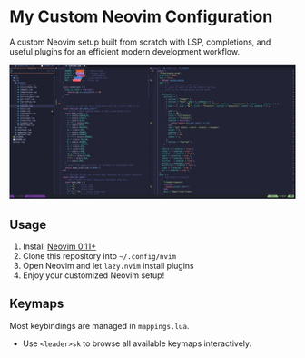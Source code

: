 # My Custom Neovim Configuration

A custom Neovim setup built from scratch with LSP, completions, and useful plugins for an efficient modern development workflow.

[![Neovim Preview](./.screenshots/neovim_preview.jpg)](./.screenshots/neovim_preview.jpg)

## Usage

1. Install [Neovim 0.11+](https://neovim.io/)
2. Clone this repository into `~/.config/nvim`
3. Open Neovim and let `lazy.nvim` install plugins
4. Enjoy your customized Neovim setup!

## Keymaps

Most keybindings are managed in `mappings.lua`.

- Use `<leader>sk` to browse all available keymaps interactively.
